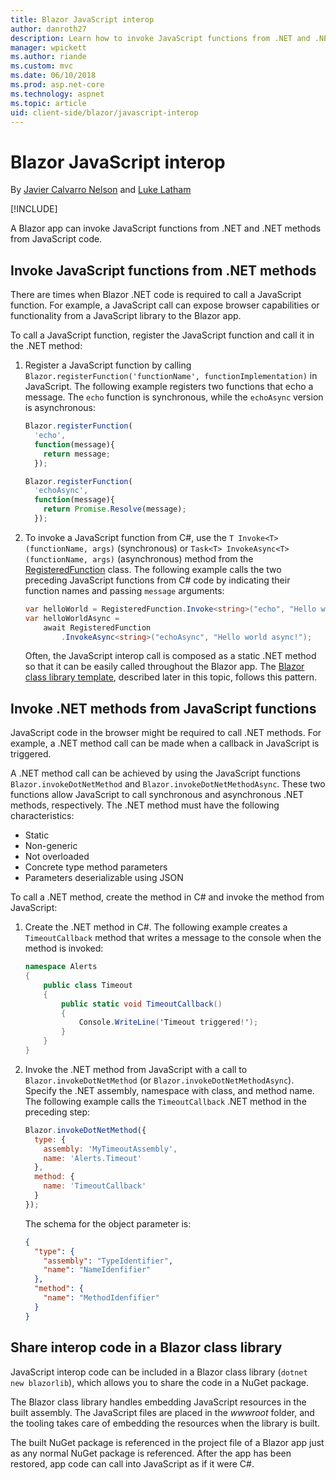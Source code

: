 ```yaml
---
title: Blazor JavaScript interop
author: danroth27
description: Learn how to invoke JavaScript functions from .NET and .NET methods from JavaScript.
manager: wpickett
ms.author: riande
ms.custom: mvc
ms.date: 06/10/2018
ms.prod: asp.net-core
ms.technology: aspnet
ms.topic: article
uid: client-side/blazor/javascript-interop
---
```

# Blazor JavaScript interop

By [Javier Calvarro Nelson](https://github.com/javiercn) and [Luke Latham](https://github.com/guardrex)

[!INCLUDE[](~/includes/blazor-preview-notice.md)]

A Blazor app can invoke JavaScript functions from .NET and .NET methods from JavaScript code.

## Invoke JavaScript functions from .NET methods

There are times when Blazor .NET code is required to call a JavaScript function. For example, a JavaScript call can expose browser capabilities or functionality from a JavaScript library to the Blazor app.

To call a JavaScript function, register the JavaScript function and call it in the .NET method:

1. Register a JavaScript function by calling `Blazor.registerFunction('functionName', functionImplementation)` in JavaScript. The following example registers two functions that echo a message. The `echo` function is synchronous, while the `echoAsync` version is asynchronous:

    ```javascript
    Blazor.registerFunction(
      'echo',
      function(message){
        return message;
      });

    Blazor.registerFunction(
      'echoAsync',
      function(message){
        return Promise.Resolve(message);
      });
    ```

1. To invoke a JavaScript function from C#, use the `T Invoke<T>(functionName, args)` (synchronous) or `Task<T> InvokeAsync<T>(functionName, args)` (asynchronous) method from the [RegisteredFunction](/api/Microsoft.AspNetCore.Blazor.Browser.Interop.RegisteredFunction.html) class. The following example calls the two preceding JavaScript functions from C# code by indicating their function names and passing `message` arguments:

    ```csharp
    var helloWorld = RegisteredFunction.Invoke<string>("echo", "Hello world!");
    var helloWorldAsync = 
        await RegisteredFunction
            .InvokeAsync<string>("echoAsync", "Hello world async!");
    ```

   Often, the JavaScript interop call is composed as a static .NET method so that it can be easily called throughout the Blazor app. The [Blazor class library template](#share-interop-code-in-a-blazor-class-library), described later in this topic, follows this pattern.

## Invoke .NET methods from JavaScript functions

JavaScript code in the browser might be required to call .NET methods. For example, a .NET method call can be made when a callback in JavaScript is triggered.

A .NET method call can be achieved by using the JavaScript functions `Blazor.invokeDotNetMethod` and `Blazor.invokeDotNetMethodAsync`. These two functions allow JavaScript to call synchronous and asynchronous .NET methods, respectively. The .NET method must have the following characteristics:

* Static
* Non-generic
* Not overloaded
* Concrete type method parameters
* Parameters deserializable using JSON

To call a .NET method, create the method in C# and invoke the method from JavaScript:

1. Create the .NET method in C#. The following example creates a `TimeoutCallback` method that writes a message to the console when the method is invoked:

    ```csharp
    namespace Alerts
    {
        public class Timeout
        {
            public static void TimeoutCallback()
            {
                Console.WriteLine('Timeout triggered!');
            }
        }
    }
    ```

1. Invoke the .NET method from JavaScript with a call to `Blazor.invokeDotNetMethod` (or `Blazor.invokeDotNetMethodAsync`). Specify the .NET assembly, namespace with class, and method name. The following example calls the `TimeoutCallback` .NET method in the preceding step:

    ```javascript
    Blazor.invokeDotNetMethod({
      type: {
        assembly: 'MyTimeoutAssembly',
        name: 'Alerts.Timeout'
      },
      method: {
        name: 'TimeoutCallback'
      }
    });
    ```

   The schema for the object parameter is:

   ```json
   {
     "type": {
       "assembly": "TypeIdentifier",
       "name": "NameIdenfifier"
     },
     "method": {
       "name": "MethodIdenfifier"
     }
   }
   ```

## Share interop code in a Blazor class library

JavaScript interop code can be included in a Blazor class library (`dotnet new blazorlib`), which allows you to share the code in a NuGet package.

The Blazor class library handles embedding JavaScript resources in the built assembly. The JavaScript files are placed in the *wwwroot* folder, and the tooling takes care of embedding the resources when the library is built.

The built NuGet package is referenced in the project file of a Blazor app just as any normal NuGet package is referenced. After the app has been restored, app code can call into JavaScript as if it were C#.
